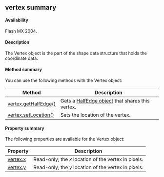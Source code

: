 ## vertex summary

#### Availability

Flash MX 2004.

#### Description

The Vertex object is the part of the shape data structure that holds the coordinate data.

#### Method summary

You can use the following methods with the Vertex object:

| **Method** | **Description** |
| --- | --- |
| [vertex.getHalfEdge()](../Vertex_object/vertex.md) | Gets a [HalfEdge object](../HalfEdge_object/halfEdge_summary.md) that shares this vertex. |
| [vertex.setLocation()](../Vertex_object/vertex1.md) | Sets the location of the vertex. |

#### Property summary

The following properties are available for the Vertex object:

| **Property** | **Description** |
| --- | --- |
| [vertex.x](../Vertex_object/vertex2.md) | Read-only; the *x* location of the vertex in pixels. |
| [vertex.y](../Vertex_object/vertex3.md) | Read-only; the *y* location of the vertex in pixels. |
